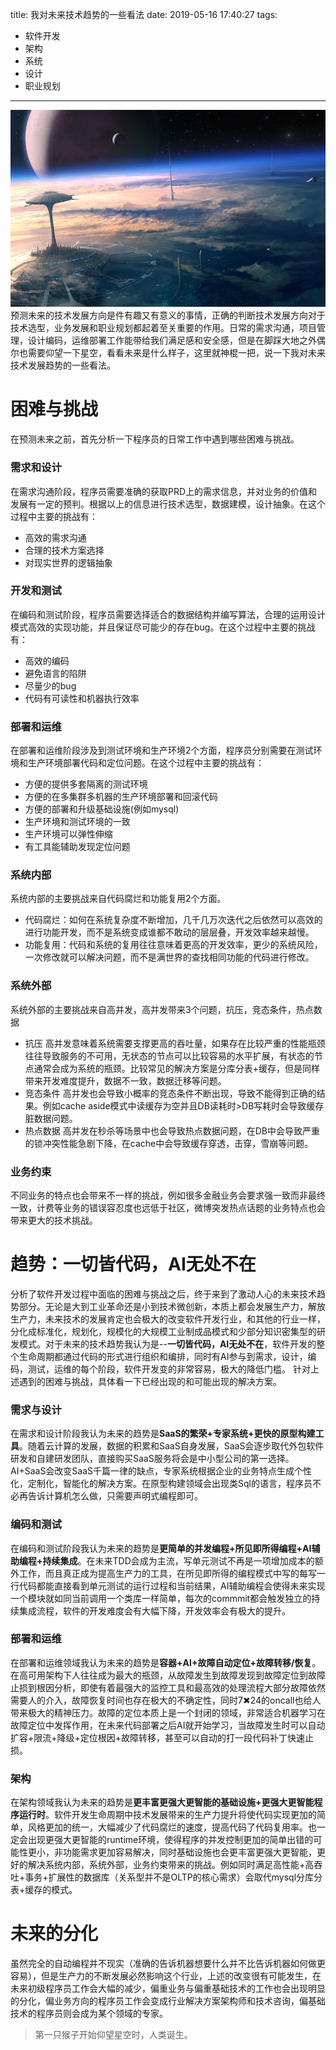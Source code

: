 title: 我对未来技术趋势的一些看法
date: 2019-05-16 17:40:27
tags:
- 软件开发
- 架构
- 系统
- 设计
- 职业规划

---
![](https://raw.githubusercontent.com/minotaursu/minotaursu.github.io/source/images/skycity.jpg)
预测未来的技术发展方向是件有趣又有意义的事情，正确的判断技术发展方向对于技术选型，业务发展和职业规划都起着至关重要的作用。日常的需求沟通，项目管理，设计编码，运维部署工作能带给我们满足感和安全感，但是在脚踩大地之外偶尔也需要仰望一下星空，看看未来是什么样子，这里就神棍一把，说一下我对未来技术发展趋势的一些看法。

# 困难与挑战
在预测未来之前，首先分析一下程序员的日常工作中遇到哪些困难与挑战。

### 需求和设计
在需求沟通阶段，程序员需要准确的获取PRD上的需求信息，并对业务的价值和发展有一定的预判。根据以上的信息进行技术选型，数据建模，设计抽象。在这个过程中主要的挑战有：
+ 高效的需求沟通
+ 合理的技术方案选择
+ 对现实世界的逻辑抽象

### 开发和测试
在编码和测试阶段，程序员需要选择适合的数据结构并编写算法，合理的运用设计模式高效的实现功能，并且保证尽可能少的存在bug。在这个过程中主要的挑战有：
+ 高效的编码
+ 避免语言的陷阱
+ 尽量少的bug
+ 代码有可读性和机器执行效率

### 部署和运维
在部署和运维阶段涉及到测试环境和生产环境2个方面，程序员分别需要在测试环境和生产环境部署代码和定位问题。在这个过程中主要的挑战有：
+ 方便的提供多套隔离的测试环境
+ 方便的在多集群多机器的生产环境部署和回滚代码
+ 方便的部署和升级基础设施(例如mysql)
+ 生产环境和测试环境的一致
+ 生产环境可以弹性伸缩
+ 有工具能辅助发现定位问题

### 系统内部
系统内部的主要挑战来自代码腐烂和功能复用2个方面。
+ 代码腐烂：如何在系统复杂度不断增加，几千几万次迭代之后依然可以高效的进行功能开发，而不是系统变成谁都不敢动的层层叠，开发效率越来越慢。
+ 功能复用：代码和系统的复用往往意味着更高的开发效率，更少的系统风险，一次修改就可以解决问题，而不是满世界的查找相同功能的代码进行修改。

### 系统外部
系统外部的主要挑战来自高并发，高并发带来3个问题，抗压，竞态条件，热点数据
+ 抗压
高并发意味着系统需要支撑更高的吞吐量，如果存在比较严重的性能瓶颈往往导致服务的不可用，无状态的节点可以比较容易的水平扩展，有状态的节点通常会成为系统的瓶颈。比较常见的解决方案是分库分表+缓存，但是同样带来开发难度提升，数据不一致，数据迁移等问题。
+ 竞态条件
高并发也会导致小概率的竞态条件不断出现，导致不能得到正确的结果。例如cache aside模式中读缓存为空并且DB读耗时>DB写耗时会导致缓存脏数据问题。
+ 热点数据
高并发在秒杀等场景中也会导致热点数据问题，在DB中会导致严重的锁冲突性能急剧下降，在cache中会导致缓存穿透，击穿，雪崩等问题。

### 业务约束
不同业务的特点也会带来不一样的挑战，例如很多金融业务会要求强一致而非最终一致，计费等业务的错误容忍度也远低于社区，微博突发热点话题的业务特点也会带来更大的技术挑战。

# 趋势：一切皆代码，AI无处不在
分析了软件开发过程中面临的困难与挑战之后，终于来到了激动人心的未来技术趋势部分。无论是大到工业革命还是小到技术微创新，本质上都会发展生产力，解放生产力，未来技术的发展肯定也会极大的改变软件开发行业，和其他的行业一样，分化成标准化，规划化，规模化的大规模工业制成品模式和少部分知识密集型的研发模式。对于未来的技术趋势我认为是--**一切皆代码，AI无处不在**，软件开发的整个生命周期都通过代码的形式进行组织和编排，同时有AI参与到需求，设计，编码，测试，运维的每个阶段，软件开发变的非常容易，极大的降低门槛。 针对上述遇到的困难与挑战，具体看一下已经出现的和可能出现的解决方案。
### 需求与设计
在需求和设计阶段我认为未来的趋势是**SaaS的繁荣+专家系统+更快的原型构建工具**。随着云计算的发展，数据的积累和SaaS自身发展，SaaS会逐步取代外包软件研发和自建研发团队，直接购买SaaS服务将会是中小型公司的第一选择。AI+SaaS会改变SaaS千篇一律的缺点，专家系统根据企业的业务特点生成个性化，定制化，智能化的解决方案。在原型构建领域会出现类Sql的语言，程序员不必再告诉计算机怎么做，只需要声明式编程即可。

### 编码和测试
在编码和测试阶段我认为未来的趋势是**更简单的并发编程+所见即所得编程+AI辅助编程+持续集成**。在未来TDD会成为主流，写单元测试不再是一项增加成本的额外工作，而且真正成为提高生产力的工具，在所见即所得的编程模式中写的每写一行代码都能直接看到单元测试的运行过程和当前结果，AI辅助编程会使得未来实现一个模块就如同当前调用一个类库一样简单，每次的commmit都会触发独立的持续集成流程，软件的开发难度会有大幅下降，开发效率会有极大的提升。

### 部署和运维
在部署和运维领域我认为未来的趋势是**容器+AI+故障自动定位+故障转移/恢复**。在高可用架构下人往往成为最大的瓶颈，从故障发生到故障发现到故障定位到故障止损到根因分析，即使有着最强大的监控工具和最高效的处理流程大部分故障依然需要人的介入，故障恢复时间也存在极大的不确定性，同时7✖24的oncall也给人带来极大的精神压力。故障的定位本质上是一个封闭的领域，非常适合机器学习在故障定位中发挥作用，在未来代码部署之后AI就开始学习，当故障发生时可以自动扩容+限流+降级+定位根因+故障转移，甚至可以自动的打一段代码补丁快速止损。

### 架构
在架构领域我认为未来的趋势是**更丰富更强大更智能的基础设施+更强大更智能程序运行时**。软件开发生命周期中技术发展带来的生产力提升将使代码实现更加的简单，风格更加的统一，大幅减少了代码腐烂的速度，提高代码了代码复用率。也一定会出现更强大更智能的runtime环境，使得程序的并发控制更加的简单出错的可能性更小，非功能需求更加容易解决，同时基础设施也会更丰富更强大更智能，更好的解决系统内部，系统外部，业务约束带来的挑战。例如同时满足高性能+高吞吐+事务+扩展性的数据库（关系型并不是OLTP的核心需求）会取代mysql分库分表+缓存的模式。

# 未来的分化
虽然完全的自动编程并不现实（准确的告诉机器想要什么并不比告诉机器如何做更容易），但是生产力的不断发展必然影响这个行业，上述的改变很有可能发生，在未来初级程序员工作会大幅的减少，偏重业务与偏重基础技术的工作也会出现明显的分化，偏业务方向的程序员工作会变成行业解决方案架构师和技术咨询，偏基础技术的程序员则会成为某个领域的专家。
> 第一只猴子开始仰望星空时，人类诞生。